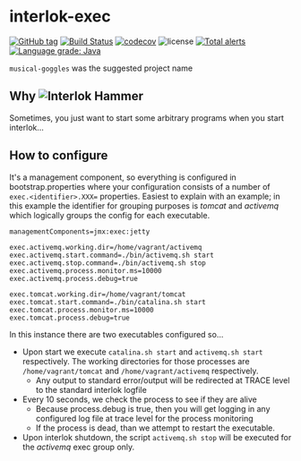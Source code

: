 # interlok-exec 
[![GitHub tag](https://img.shields.io/github/tag/adaptris/interlok-exec.svg)](https://github.com/adaptris/interlok-exec/tags) [![Build Status](https://travis-ci.org/adaptris/interlok-exec.svg?branch=develop)](https://travis-ci.org/adaptris/interlok-exec) [![codecov](https://codecov.io/gh/adaptris/interlok-exec/branch/develop/graph/badge.svg)](https://codecov.io/gh/adaptris/interlok-exec) ![license](https://img.shields.io/github/license/adaptris/interlok-exec.svg) [![Total alerts](https://img.shields.io/lgtm/alerts/g/adaptris/interlok-exec.svg?logo=lgtm&logoWidth=18)](https://lgtm.com/projects/g/adaptris/interlok-exec/alerts/) [![Language grade: Java](https://img.shields.io/lgtm/grade/java/g/adaptris/interlok-exec.svg?logo=lgtm&logoWidth=18)](https://lgtm.com/projects/g/adaptris/interlok-exec/context:java)

`musical-goggles` was the suggested project name

## Why ![Interlok Hammer](https://img.shields.io/badge/certified-interlok%20hammer-red.svg)

Sometimes, you just want to start some arbitrary programs when you start interlok...

## How to configure

It's a management component, so everything is configured in bootstrap.properties where your configuration consists of a number of  `exec.<identifier>.XXX=` properties. Easiest to explain with an example; in this example the identifier for grouping purposes is _tomcat_ and _activemq_ which logically groups the config for each executable.

```
managementComponents=jmx:exec:jetty

exec.activemq.working.dir=/home/vagrant/activemq
exec.activemq.start.command=./bin/activemq.sh start
exec.activemq.stop.command=./bin/activemq.sh stop
exec.activemq.process.monitor.ms=10000
exec.activemq.process.debug=true

exec.tomcat.working.dir=/home/vagrant/tomcat
exec.tomcat.start.command=./bin/catalina.sh start
exec.tomcat.process.monitor.ms=10000
exec.tomcat.process.debug=true

```

In this instance there are two executables configured so...

* Upon start we execute `catalina.sh start` and `activemq.sh start` respectively. The working directories for those processes are `/home/vagrant/tomcat` and `/home/vagrant/activemq` respectively.
  * Any output to standard error/output will be redirected at TRACE level to the standard interlok logfile 
* Every 10 seconds, we check the process to see if they are alive
  * Because process.debug is true, then you will get logging in any configured log file at trace level for the process monitoring
  * If the process is dead, than we attempt to restart the executable.
* Upon interlok shutdown, the script `activemq.sh stop` will be executed for the _activemq_ exec group only.
